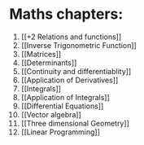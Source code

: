 # Maths chapters:
1. [[+2 Relations and functions]]
2. [[Inverse Trigonometric Function]]
3. [[Matrices]]
4. [[Determinants]]
5. [[Continuity and differentiablity]]
6. [[Application of Derivatives]]
7. [[Integrals]]
8. [[Application of Integrals]]
9. [[Differential Equations]]
10. [[Vector algebra]]
11. [[Three dimensional Geometry]]
12. [[Linear Programming]]